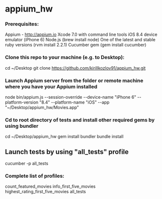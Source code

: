 # appium_hw

### Prerequisites:
Appium - http://appium.io
Xcode 7.0 with command line tools
iOS 8.4 device emulator (iPhone 6)
Node.js (brew install node)
One of the latest and stable ruby versions (rvm install 2.2.1) 
Cucumber gem (gem install cucumber)

### Clone this repo to your machine (e.g. to Desktop):
cd ~/Desktop
git clone https://github.com/kirillkozlov91/appium_hw.git

### Launch Appium server from the folder or remote machine where you have your Appium installed
node bin/appium.js --session-override --device-name "iPhone 6" --platform-version "8.4" --platform-name "iOS" --app "~/Desktop/appium_hw/Movies.app"

### Cd to root directory of tests and install other required gems by using bundler
cd ~/Desktop/appium_hw
gem install bundler
bundle install

## Launch tests by using "all_tests" profile
cucumber -p all_tests

### Complete list of profiles:
count_featured_movies
info_first_five_movies
highest_rating_first_five_movies
all_tests